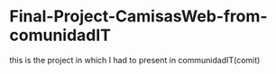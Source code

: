 # Final-Project-CamisasWeb-from-comunidadIT
this is the project in which I had to present in communidadIT(comit)
